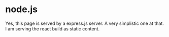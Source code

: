 # node.js
Yes, this page is served by a express.js server. A very simplistic one at that. I am serving the react build as static content.